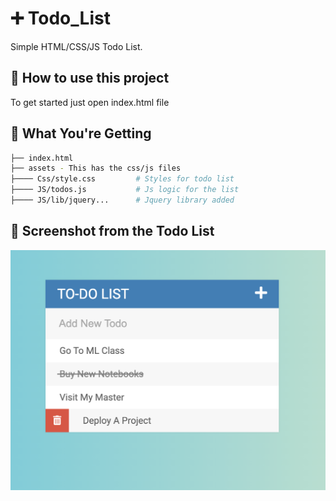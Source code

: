 # ➕ Todo_List
Simple HTML/CSS/JS Todo List.

## 🤔 How to use this project

To get started just open index.html file

## 💁 What You're Getting
```bash
├── index.html
├── assets - This has the css/js files
├──── Css/style.css         # Styles for todo list
├──── JS/todos.js           # Js logic for the list
├──── JS/lib/jquery...      # Jquery library added
```

## 📸 Screenshot from the Todo List

![Screenshot](screen.png)